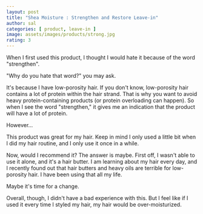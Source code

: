 ```yaml
---
layout: post
title: "Shea Moisture : Strengthen and Restore Leave-in"
author: sal
categories: [ product, leave-in ]
image: assets/images/products/strong.jpg
rating: 3
---
```

When I first used this product, I thought I would hate it because of the word "strengthen".<br>

"Why do you hate that word?" you may ask.<br>

It's because I have low-porosity hair. If you don't know, low-porosity hair contains a lot of protein within the hair strand. That is why you want to avoid heavy protein-containing products (or protein overloading can happen). So when I see the word "strengthen," it gives me an indication that the product will have a lot of protein.<br>

However...<br>

This product was great for my hair. Keep in mind I only used a little bit when I did my hair routine, and I only use it once in a while.<br>

Now, would I recommend it? The answer is maybe. First off, I wasn't able to use it alone, and it's a hair butter. I am learning about my hair every day, and I recently found out that hair butters and heavy oils are terrible for low-porosity hair. I have been using that all my life.<br>

Maybe it's time for a change.<br>

Overall, though, I didn't have a bad experience with this. But I feel like if I used it every time I styled my hair, my hair would be over-moisturized.


